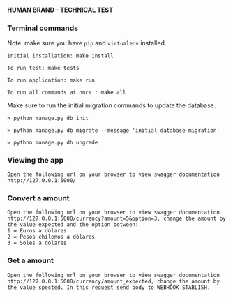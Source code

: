 #### HUMAN BRAND - TECHNICAL TEST

### Terminal commands
Note: make sure you have `pip` and `virtualenv` installed.

    Initial installation: make install

    To run test: make tests

    To run application: make run

    To run all commands at once : make all

Make sure to run the initial migration commands to update the database.
    
    > python manage.py db init

    > python manage.py db migrate --message 'initial database migration'

    > python manage.py db upgrade


### Viewing the app ###

    Open the following url on your browser to view swagger documentation
    http://127.0.0.1:5000/

### Convert a amount ###

    Open the following url on your browser to view swagger documentation
    http://127.0.0.1:5000/currency?amount=5&option=3, change the amount by
    the value expected and the option between:
    1 = Euros a dólares 
    2 = Pesos chilenos a dólares
    3 = Soles a dólares 

### Get a amount ###

    Open the following url on your browser to view swagger documentation
    http://127.0.0.1:5000/currency/amount_expected, change the amount by
    the value spected. In this request send body to WEBHOOK STABLISH.